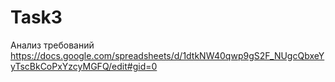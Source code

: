 # Task3
Анализ требований
https://docs.google.com/spreadsheets/d/1dtkNW40qwp9gS2F_NUgcQbxeYyTscBkCoPxYzcyMGFQ/edit#gid=0
